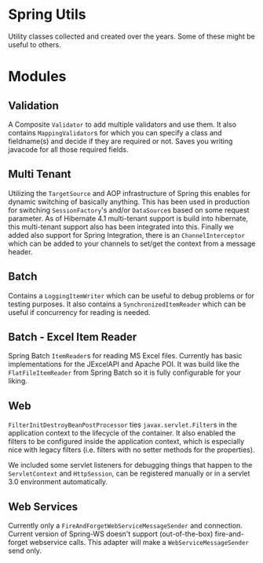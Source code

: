 Spring Utils
============

Utility classes collected and created over the years. Some of these might be useful to others.


Modules
=========

Validation
----------
A Composite `Validator` to add multiple validators and use them. It also contains `MappingValidator`s for which you can specify a class and fieldname(s) and decide if they
are required or not. Saves you writing javacode for all those required fields.

Multi Tenant
---------------
Utilizing the `TargetSource` and AOP infrastructure of Spring this enables for dynamic switching of basically anything. This has been used in production for switching `SessionFactory`'s and/or `DataSource`s based on some request parameter.
As of Hibernate 4.1 multi-tenant support is build into hibernate, this multi-tenant support also has been integrated into this. Finally we added also support for Spring Integration, there is an `ChannelInterceptor` which can be added to your channels to set/get the context from a message header.

Batch
-----
Contains a `LoggingItemWriter` which can be useful to debug problems or for testing purposes. It also contains a `SynchronizedItemReader` which can be useful if concurrency for reading is needed.

Batch - Excel Item Reader
--------------------------------
Spring Batch `ItemReader`s for reading MS Excel files. Currently has basic implementations for the JExcelAPI and Apache POI. It was build like the `FlatFileItemReader` from Spring Batch so it is fully configurable for your liking.

Web
---
`FilterInitDestroyBeanPostProcessor` ties `javax.servlet.Filter`s in the application context to the lifecycle of the container. It also enabled the filters to be configured inside the application context, which is especially nice with legacy filters (i.e. filters with no setter methods for the properties).

We included some servlet listeners for debugging things that happen to the `ServletContext` and `HttpSession`, can be registered manually or in a servlet 3.0 environment automatically.

Web Services
------------
Currently only a `FireAndForgetWebServiceMessageSender` and connection. Current version of Spring-WS doesn't support (out-of-the-box) fire-and-forget webservice calls. This adapter will make a `WebServiceMessageSender` send only.
